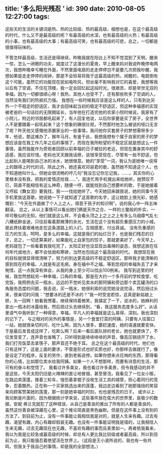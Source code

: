 title: '多么阳光残忍 '
id: 390
date: 2010-08-05 12:27:00
tags:
---

 这些天的生活的关键词是热、热的比较级、热的最高级，细想也是，在这个最高级的时代，什么又不是最高级的呢？有最高级的水深，也有最高级的火热；有最高级的小事，也有最高级的大事；有最高级可笑，也有最高级的可悲，总之，一切都是很值得玩味的。

不管怎样最高级，生活还是得继续，昨晚我就在阳台上不知不觉混到了天明，醒来一惊，怎么一闭眼的功夫，就度过了这漫长的夏夜，早上醒来妈对我说昨晚停电两次，我想昨晚幸亏睡在外面，不然里面电扇的走走停停岂不是要几次把我吵醒，我想如果是走走停停的闹钟，那是不会轻易将我于这最高级的热，闹醒的，电扇倒有这个可能，虽然它的功能现在犹如电吹风，但丝毫不影响我对它的喜爱，我想等我以后有了空调，不住在顶楼，我一定会回忆起这段时光，很艰苦，却是举世无双的幸福，因为一切都很顺心呀！我热，其他人也受不了，还有那些吹多了空调的人，当然没有我们的热抵抗力强。
我想在一些时候我应该是这么样的人，只有到达另外一个不稳定的舒适区，我才会回味起当初的稳定不舒适区，但这种幸福感的实现被老爸的一句话拉的无限期延长，当年他在打造完他的农家小院时候说，我家有了小院儿，附近的邻居都吼起来了，有人回复他说，以后你家要是买了房子，全世界人不是要跟着一起吼起来？这个想象的确很壮观，不然那时他怎么被说的哑口无言了呢？昨天他又感慨他添置家业的一些事情，我问他你买套房子的梦想需呀多少年，他说，那这难办了，猴年马月，有鉴于此，我想我想有个属于自家的房子的梦想应该是在我工作几年之后的事情了，而现在我所盼望的不稳定区就是想这么一件事情，虽然我能作为旁观者回顾以前幸福的日子被拉的老远，但现在置身其中的舒适感，我应该珍惜。老妈也天天跟我话痨，说很享受现在，尽管有一些不舒适，但比起别人能喝到自己冰的冰水，她很惬意。她的“享受”一词，我认为是她唯一说得上的跟得上时代的词，除此之外，她还喜欢邓丽君的歌，虽然她不知道这个人，也不知道她叫什么，但她会很流畅的哼几句“我没忘记你忘记我，……，其实你的心里根本没有我，把我的爱情还给我……”，我连忙用手机搜出来给她听，她赞叹不已，简直不能相信有这么神奇，随便一哼，就能找到自己想要听的歌，于是她接着又哼起《舞女泪》要我找，我一一找给她听了。今天她回来跟我说，她的同事今天手机里放这首歌，她说她一下子就知道了这首歌的名字，这让她脸上很光彩，她感慨到：“今天在外面做了个人上之人，得意于孩子的知识啊”。说的我心中一阵五味翻滚。
总之，从以上事情可以看出她们俩是天作之合，一样的土鳖般的朴实，一样可敬似的无知，他们就是这么样，不会看头顶之上之上之上有多么乌烟瘴气乱七八糟纸醉金迷，只往前看着那微薄的余光，生活在这个没有超负重感压力的小城，彼此搀扶着艰难地走在这条道路上的人们，互相感恩，付出真诚。
没有负重感的压力的生活，呵呵，是多么的幸福，这就是我们的灿烂日子，也是我们残忍的日子，总之，一切还算美好，如果能吃上自家包的饺子，那就更美好了，今天早上，老妈就包了一些看着我我吃完了，太阳正好也没显现出毒辣的姿态，我想这放在任何年代或地方，都不会怯弱和寒碜，当然也包括这个最高级的时代。
我想现在我的目标就很显得很清晰了，努力的到达更高级的不稳定舒适区。那样我才能清晰的感到现在的幸福，人就是有这毛病，身在福中不之福，等到忽视的幸福失去了才来惋惜，这一点我深有体会，从我的身上至少可以找出100例来。
我写到这里的时候，我忽然想起另一种幸福，口角的幸福，那是在大约一个多月前的学校食堂，吃完饭，我照例去买一瓶水，远远的不觉听见卖水的那阿姨和旁边那个卖瓦罐汤的口角服务态度的问题，我去说，买一瓶水，她很利索的说完她没说完话，然后扭过头来，很亲切的问我：“想要冰的还是不冰的？”我一时受宠若惊，这真是新姑娘上轿，头一回啊！她看我愣着，继续保持着微笑，我镇定了一下，说冰的，她麻利的拿出一瓶冰的冰露给我，然后扭过头去继续到，“看，我这服务态度多么好”。从话里语气中我听到了一种得意，幸福，平凡人的幸福就是这么易得，深刻。我也深刻的记下了。
与之相对的另外的事情是，另一个食堂打菜的阿姨，只要有人往窗口一站，她就很亲切的问，吃什么啊，因为人很多，要赶速度，她的语速就要变快，于是最后发音成这样了，吃斯么啊？后来一看后面队排的老长，她也就更快了，不仅发音变了，连声音也省略了，只听得到是哧哧哧哧的声音，像高压锅烧开了水，我们打完饭菜去拿筷子，那声音还不绝于耳。
总之在这个最高级的时代，他们也只有这样了，这是上面的要求，不管是形式也好实质也好，你那样去做就行了，像是设定了的程序，反复的劳作，直到老板说停。如果你想来点花哨的东西，那得看你的心情，比如那位卖水给我阿姨。如果一个人不想那样，而要有诗意的生活，那可有的奋斗和觉悟了。
我看过许多美女，我也看过许多美景，但令我感动的并不是这些，今天太阳仍旧是火辣辣的直让地冒烟，甚至冒泡，我看见了一位女小贩，在路边卖莲蓬，推着三轮车，惶恐着拿棍子没收生活工具的城管，担心着同行的竞争，忍着酷热，正在称一个买家挑选出来的莲蓬，我边走边看到了她那强扭的笑容来向顾客赞美她的莲蓬，那一刻是她幸福的时刻，也也是残忍的日子。
或许以上我论断是片面的，因为根据统计学来说，这些事件放在偌大的世界里，是极少的数据，安妮·弗兰克就犯了这种错误，从自己是善良的推出了所有的人都是善良的，虽然这份善良被深藏在心里，这个推论简直是黑色幽默。但是在这件事上没有别的方法了。到目前为止，没有一件事能让我相信我是对的，就是人生来有趣。过去有趣，渴望有趣，内心有趣却假装无趣。也没有一件事能证明我是错的，让我相信人生来无趣，过去无趣现在也无趣，不喜欢有趣的事而且表里如一。再者依我看来，我以为我是比较急或最高级的时候，却总有人更比我比较级或者最高级，所以到目前为止，我只能强忍着绝望活在世界上。（这段是王小波所说的，我也有一些共鸣，但我关于我自己的事情，却是我的全部想法。）